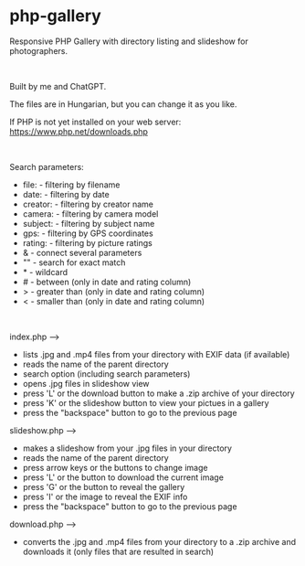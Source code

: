 # php-gallery
<p>Responsive PHP Gallery with directory listing and slideshow for photographers.</p>
<br />
<p>Built by me and ChatGPT.</p>
<p>The files are in Hungarian, but you can change it as you like.</p>
<p>If PHP is not yet installed on your web server: <a href="https://www.php.net/downloads.php" target="_blank">https://www.php.net/downloads.php</a></p>
<br />
<p>Search parameters:</p>
<ul>
  <li>file: - filtering by filename</li>
  <li>date: - filtering by date</li>
  <li>creator: - filtering by creator name</li>
  <li>camera: - filtering by camera model</li>
  <li>subject: - filtering by subject name</li>
  <li>gps: - filtering by GPS coordinates</li>
  <li>rating: - filtering by picture ratings</li>
  <li>& - connect several parameters</li>
  <li>"" - search for exact match</li>
  <li>* - wildcard</li>
  <li># - between (only in date and rating column)</li>
  <li>> - greater than (only in date and rating column)</li>
  <li>< - smaller than (only in date and rating column)</li>
</ul>
<br />
<p>index.php --></p>
<ul>
  <li>lists .jpg and .mp4 files from your directory with EXIF data (if available)</li>
  <li>reads the name of the parent directory</li>
  <li>search option (including search parameters)</li>
  <li>opens .jpg files in slideshow view</li>
  <li>press 'L' or the download button to make a .zip archive of your directory</li>
  <li>press 'K' or the slideshow button to view your pictues in a gallery</li>
  <li>press the "backspace" button to go to the previous page</li>
</ul>
<p>slideshow.php --></p>
<ul>
  <li>makes a slideshow from your .jpg files in your directory</li>
  <li>reads the name of the parent directory</li>
  <li>press arrow keys or the buttons to change image</li>
  <li>press 'L' or the button to download the current image</li>
  <li>press 'G' or the button to reveal the gallery</li>
  <li>press 'I' or the image to reveal the EXIF info</li>
  <li>press the "backspace" button to go to the previous page</li>
</ul>
<p>download.php --></p>
<ul>
  <li>converts the .jpg and .mp4 files from your directory to a .zip archive and downloads it (only files that are resulted in search)</li>
</ul>
